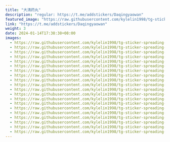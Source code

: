 ```yaml
---
title: "大清药丸"
description: "regular: https://t.me/addstickers/Daqingyaowan"
featured_image: "https://raw.githubusercontent.com/kylelin1998/tg-sticker-spreading-worldwide-images/main/img/1d7892d8-a60a-4f34-bbe8-5a190e46b92b.jpg"
link: "https://t.me/addstickers/Daqingyaowan"
weight: 3
date: 2024-01-14T17:38:38+08:00
images:
  - https://raw.githubusercontent.com/kylelin1998/tg-sticker-spreading-worldwide-images/main/img/1d7892d8-a60a-4f34-bbe8-5a190e46b92b.jpg
  - https://raw.githubusercontent.com/kylelin1998/tg-sticker-spreading-worldwide-images/main/img/caebce78-db2c-4fd7-83bb-2ff6ebb857cd.jpg
  - https://raw.githubusercontent.com/kylelin1998/tg-sticker-spreading-worldwide-images/main/img/d52f885f-d0b4-48c7-817f-4e7cffea6aef.jpg
  - https://raw.githubusercontent.com/kylelin1998/tg-sticker-spreading-worldwide-images/main/img/e1f6c7f6-bbb5-4fed-a876-f25c758e0520.jpg
  - https://raw.githubusercontent.com/kylelin1998/tg-sticker-spreading-worldwide-images/main/img/3dffcd67-999f-4604-a8da-cd9c5a574da3.jpg
  - https://raw.githubusercontent.com/kylelin1998/tg-sticker-spreading-worldwide-images/main/img/e8bd85ef-e6ab-48c3-b99e-d442480731f5.jpg
  - https://raw.githubusercontent.com/kylelin1998/tg-sticker-spreading-worldwide-images/main/img/5023565b-d06b-4e4a-ad6b-c641f17b060c.jpg
  - https://raw.githubusercontent.com/kylelin1998/tg-sticker-spreading-worldwide-images/main/img/1f2593bc-a0e3-4a90-b9fe-4428f3e88f51.jpg
  - https://raw.githubusercontent.com/kylelin1998/tg-sticker-spreading-worldwide-images/main/img/93aee642-b853-45e0-9307-c52d6230eb8f.jpg
  - https://raw.githubusercontent.com/kylelin1998/tg-sticker-spreading-worldwide-images/main/img/d3be9292-dcdd-4e98-aa81-5f8a7817a49e.jpg
  - https://raw.githubusercontent.com/kylelin1998/tg-sticker-spreading-worldwide-images/main/img/65c10664-55e7-4322-86cd-dcef9283acb6.jpg
  - https://raw.githubusercontent.com/kylelin1998/tg-sticker-spreading-worldwide-images/main/img/2559d372-5684-468c-ad38-b2acb76525d0.jpg
  - https://raw.githubusercontent.com/kylelin1998/tg-sticker-spreading-worldwide-images/main/img/cc83a01c-07f7-4eaa-89fd-695408701683.jpg
  - https://raw.githubusercontent.com/kylelin1998/tg-sticker-spreading-worldwide-images/main/img/4097ef00-a322-4fd4-8ca0-05658cae6a04.jpg
  - https://raw.githubusercontent.com/kylelin1998/tg-sticker-spreading-worldwide-images/main/img/ca7e353e-cbc9-4ed8-8cf5-5394037256b1.jpg
  - https://raw.githubusercontent.com/kylelin1998/tg-sticker-spreading-worldwide-images/main/img/098e7682-12b5-430a-9e61-54c3e4f1fd09.jpg
  - https://raw.githubusercontent.com/kylelin1998/tg-sticker-spreading-worldwide-images/main/img/8e000800-8122-4a2f-a231-44b051b03de3.jpg
  - https://raw.githubusercontent.com/kylelin1998/tg-sticker-spreading-worldwide-images/main/img/19bbcc30-8bca-4a0a-9967-e0c62e8f472d.jpg
  - https://raw.githubusercontent.com/kylelin1998/tg-sticker-spreading-worldwide-images/main/img/117b6872-52dc-4480-bf0b-b4dac448df98.jpg
  - https://raw.githubusercontent.com/kylelin1998/tg-sticker-spreading-worldwide-images/main/img/88e427c3-15e6-4ad1-8ce9-7853ab22f4ec.jpg
---
```

